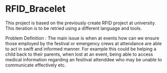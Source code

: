 # RFID_Bracelet
This project is based on the previously create RFID project at university. This iteration is to be retried using a different language and tools. 

Problem Definition : The main issue is when at events how can we ensure those employed by the festival or emergency crews at attendance are able to act in swift and informed manner. For example this could be helping a child back to their parents, when lost at an event, being able to access medical information regarding an fesitival attenddee who may be unable to communicate effectively etc. 

